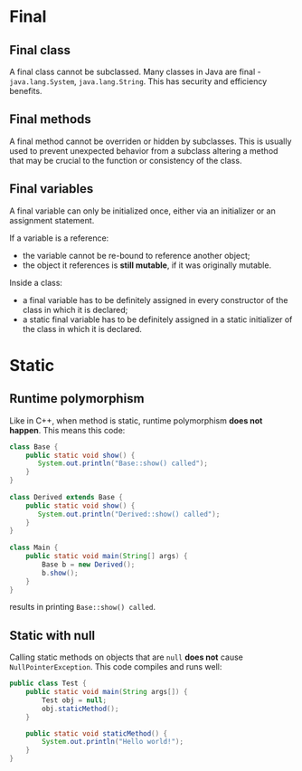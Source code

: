 # Final

## Final class

A final class cannot be subclassed. Many classes in Java are final - `java.lang.System`, `java.lang.String`. This has security and efficiency benefits.

## Final methods

A final method cannot be overriden or hidden by subclasses.
This is usually used to prevent unexpected behavior from a subclass altering a method that may be crucial to the function or consistency of the class.

## Final variables

A final variable can only be initialized once, either via an initializer or an assignment statement. 

If a variable is a reference:
* the variable cannot be re-bound to reference another object;
* the object it references is **still mutable**, if it was originally mutable.

Inside a class:
* a final variable has to be definitely assigned in every constructor of the class in which it is declared;
* a static final variable has to be definitely assigned in a static initializer of the class in which it is declared.

# Static

## Runtime polymorphism

Like in C++, when method is static, runtime polymorphism **does not happen**.
This means this code:
```java
class Base {
    public static void show() {
       System.out.println("Base::show() called");
    }
}
  
class Derived extends Base {
    public static void show() {
       System.out.println("Derived::show() called");
    }
}
  
class Main {
    public static void main(String[] args) {
        Base b = new Derived();
        b.show();
    }
}
```
results in printing `Base::show() called`.

## Static with null

Calling static methods on objects that are `null` **does not** cause `NullPointerException`. This code compiles and runs well:
```java
public class Test {
    public static void main(String args[]) {
        Test obj = null;
        obj.staticMethod();
    }

    public static void staticMethod() {
        System.out.println("Hello world!");
    }
}
```
